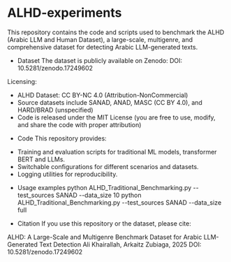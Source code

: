 # ALHD-experiments
This repository contains the code and scripts used to benchmark the ALHD (Arabic LLM and Human Dataset), a large-scale, multigenre, and comprehensive dataset for detecting Arabic LLM-generated texts.

* Dataset
The dataset is publicly available on Zenodo:
DOI: 10.5281/zenodo.17249602

Licensing:
- ALHD Dataset: CC BY-NC 4.0 (Attribution-NonCommercial)
- Source datasets include SANAD, ANAD, MASC (CC BY 4.0), and HARD/BRAD (unspecified)
- Code is released under the MIT License (you are free to use, modify, and share the code with proper attribution)

* Code
This repository provides:
- Training and evaluation scripts for traditional ML models, transformer BERT and LLMs.
- Switchable configurations for different scenarios and datasets.
- Logging utilities for reproducibility.

* Usage examples
python ALHD_Traditional_Benchmarking.py --test_sources SANAD --data_size 10
python ALHD_Traditional_Benchmarking.py --test_sources SANAD --data_size full

* Citation
If you use this repository or the dataset, please cite:

ALHD: A Large-Scale and Multigenre Benchmark Dataset for Arabic LLM-Generated Text Detection
Ali Khairallah, Arkaitz Zubiaga, 2025
DOI: 10.5281/zenodo.17249602
